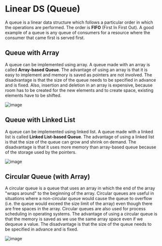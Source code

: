 # Linear DS (Queue)

A queue is a linear data structure which follows a particular order in which the operations are performed. The order is **FIFO** (First In First Out). A good example of a queue is any queue of consumers for a resource where the consumer that came first is served first.

## Queue with Array

A queue can be implemented using array. A queue made with an array is called **Array-based Queue**. The advantage of using an array is that it is easy to implement and memory is saved as pointers are not involved. The disadvantage is that the size of the queue needs to be specified in advance and is fixed. Also, insertion and deletion in an array is expensive, because room has to be created for the new elements and to create space, existing elements have to be shifted.

![image](https://user-images.githubusercontent.com/104475739/233641055-3d53b64a-cf19-44ab-9978-4b21f21a8c23.png)

## Queue with Linked List

A queue can be implemented using linked list. A queue made with a linked list is called **Linked List-based Queue**. The advantage of using a linked list is that the size of the queue can grow and shrink on demand. The disadvantage is that it uses more memory than array-based queue because of the storage used by the pointers.

![image](https://user-images.githubusercontent.com/104475739/233641451-b78e480b-59a7-43ce-be9e-e41db27df590.png)

## Circular Queue (with Array)

A circular queue is a queue that uses an array in which the end of the array "wraps around" to the beginning of the array. Circular queues are useful in situations where a non-circular queue would cause the queue to overflow (i.e. the queue would exceed the size limit of the array) even though there are free spaces in the array. Circular queues are also used for process scheduling in operating systems. The advantage of using a circular queue is that the memory is saved as we use the same array space even if we dequeue a value. The disadvantage is that the size of the queue needs to be specified in advance and is fixed.

![image](https://user-images.githubusercontent.com/104475739/233641522-afd00188-7845-490a-bad1-babc26f830f9.png)
